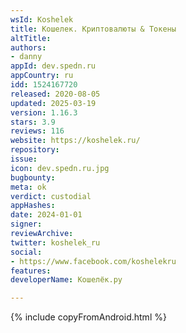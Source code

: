 ```yaml
---
wsId: Koshelek
title: Кошелек. Криптовалюты & Токены
altTitle: 
authors:
- danny
appId: dev.spedn.ru
appCountry: ru
idd: 1524167720
released: 2020-08-05
updated: 2025-03-19
version: 1.16.3
stars: 3.9
reviews: 116
website: https://koshelek.ru/
repository: 
issue: 
icon: dev.spedn.ru.jpg
bugbounty: 
meta: ok
verdict: custodial
appHashes: 
date: 2024-01-01
signer: 
reviewArchive: 
twitter: koshelek_ru
social:
- https://www.facebook.com/koshelekru
features: 
developerName: Кошелёк.ру

---
```


{% include copyFromAndroid.html %}
